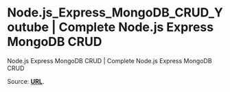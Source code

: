 # Node.js_Express_MongoDB_CRUD_Youtube | Complete Node.js Express MongoDB CRUD
Node.js Express MongoDB CRUD | Complete Node.js Express MongoDB CRUD

Source: **[URL](https://www.youtube.com/watch?v=voDummz1gO0)**.